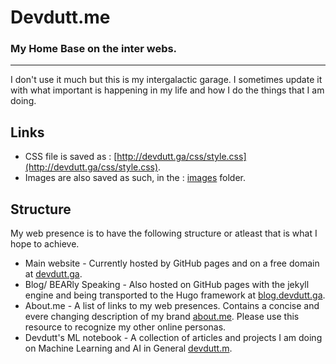 # Devdutt.me
### My Home Base on the inter webs.
_____
I don't use it much but this is my intergalactic garage. I sometimes update it with what important is happening in my life and how I do the things that I am doing.

## Links
* CSS file is saved as : [http://devdutt.ga/css/style.css](http://devdutt.ga/css/style.css).
* Images are also saved as such, in the :
[images](http://github.com/devdutt-shenoi/devdutt-shenoi.github.io/tree/master/images) folder.


## Structure
My web presence is to have the following structure or atleast that is 
what I hope to achieve.

* Main website - Currently hosted by GitHub pages and on a free domain 
at [devdutt.ga](http://devdutt.ga).
* Blog/ BEARly Speaking - Also hosted on GitHub pages with the jekyll 
engine and being transported to the Hugo framework at 
[blog.devdutt.ga](http://blog.devdutt.ga).
* About.me - A list of links to my web presences. Contains a concise and 
evere changing description of my brand 
[about.me](http://about.me/devduttshenoi). Please use this resource to 
recognize my other online personas.
* Devdutt's ML notebook - A collection of articles and projects I am 
doing on Machine Learning and AI in General 
[devdutt.m](http://devdutt.ml).

